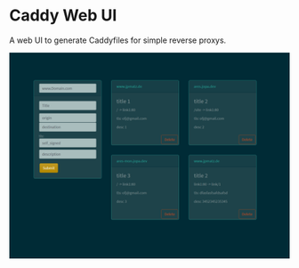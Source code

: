 # Caddy Web UI

A web UI to generate Caddyfiles for simple reverse proxys.

![](./images/demo.PNG)

